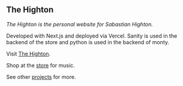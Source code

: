 ## The Highton

<p><em>The Highton is the personal website for Sabastian Highton.</em></p>

<p>Developed with Next.js and deployed via Vercel. Sanity is used in the backend of the store and python is used in 
the backend of monty.</p>

<p>Visit <a href='https://www.thehighton.com' target="_blank">The Highton</a>.</p>

<p>Shop at the <a href='https://www.thehighton.com/store' target='_blank'>store</a> for music.</p>

<p>See other <a href='https://thehighton.com/projects' target='_blank'>projects</a> for more.</p>
